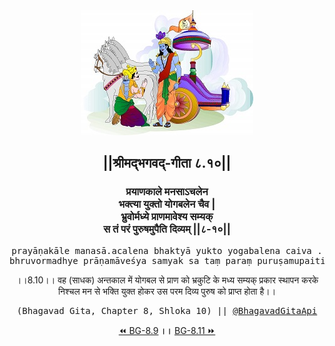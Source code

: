 <center><img src="../../asset/BG.png" alt="#API #bhagavadgitaapi #slok #nodejs #js #api #gitaapi #krishna #hinduism #vedic #ISKCON #shreemadbhagavadgita #technology"/>
<h2>||श्रीमद्‍भगवद्‍-गीता ८.१०||</h2>
<h3>प्रयाणकाले मनसाऽचलेन<br/>भक्त्या युक्तो योगबलेन चैव |<br/>भ्रुवोर्मध्ये प्राणमावेश्य सम्यक्<br/>स तं परं पुरुषमुपैति दिव्यम् ||८-१०||</h3>
<pre>prayāṇakāle manasā.acalena bhaktyā yukto yogabalena caiva .<br/>bhruvormadhye prāṇamāveśya samyak sa taṃ paraṃ puruṣamupaiti divyam ||8-10||</pre>
<p>।।8.10।। वह (साधक) अन्तकाल में योगबल से प्राण को भ्रकुटि के मध्य सम्यक् प्रकार स्थापन करके निश्चल मन से भक्ति युक्त होकर उस परम दिव्य पुरुष को प्राप्त होता है।।</p>
<pre>(Bhagavad Gita, Chapter 8, Shloka 10) || <a href="https://twitter.com/bhagavadgitaapi">@BhagavadGitaApi</a></pre><a href="../../8/9">⏪  BG-8.9</a><b>        ।।        </b><a href="../../8/11">BG-8.11  ⏩</a></center></center>